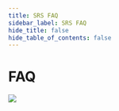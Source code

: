 ```yaml
---
title: SRS FAQ
sidebar_label: SRS FAQ
hide_title: false
hide_table_of_contents: false
---
```


# FAQ

 
      
![](https://ossrs.net/gif/v1/sls.gif?site=ossrs.io&path=/lts/tutorial/en/v5/srs-faq)


